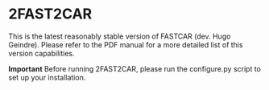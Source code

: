 # 2FAST2CAR 
This is the latest reasonably stable version of FASTCAR (dev. Hugo Geindre). Please refer to the PDF manual for a more detailed list of this version capabilities.

**Important**
Before running 2FAST2CAR, please run the configure.py script to set up your installation. 
